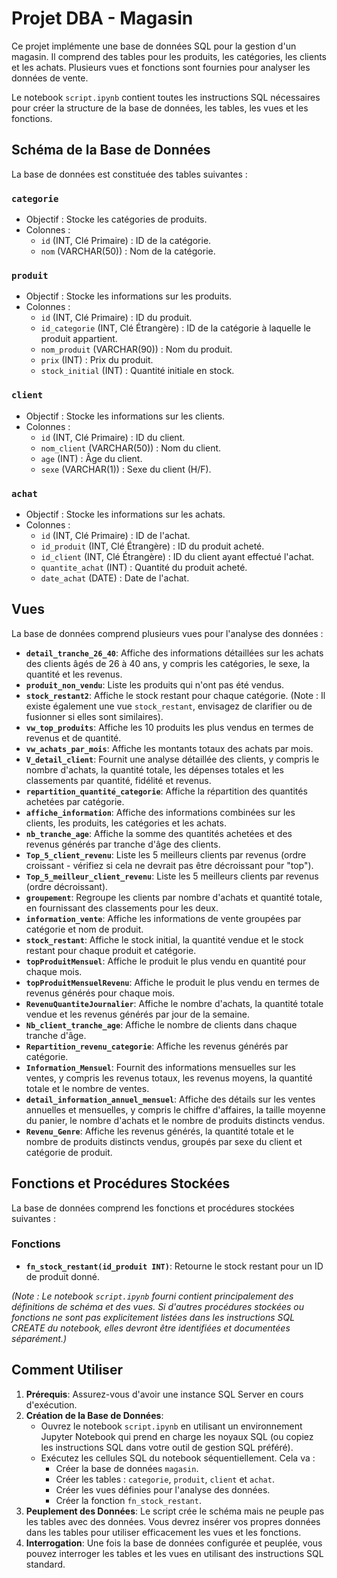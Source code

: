 # Projet DBA - Magasin

Ce projet implémente une base de données SQL pour la gestion d'un magasin. Il comprend des tables pour les produits, les catégories, les clients et les achats. Plusieurs vues et fonctions sont fournies pour analyser les données de vente.

Le notebook `script.ipynb` contient toutes les instructions SQL nécessaires pour créer la structure de la base de données, les tables, les vues et les fonctions.

## Schéma de la Base de Données

La base de données est constituée des tables suivantes :

### `categorie`
- Objectif : Stocke les catégories de produits.
- Colonnes :
    - `id` (INT, Clé Primaire) : ID de la catégorie.
    - `nom` (VARCHAR(50)) : Nom de la catégorie.

### `produit`
- Objectif : Stocke les informations sur les produits.
- Colonnes :
    - `id` (INT, Clé Primaire) : ID du produit.
    - `id_categorie` (INT, Clé Étrangère) : ID de la catégorie à laquelle le produit appartient.
    - `nom_produit` (VARCHAR(90)) : Nom du produit.
    - `prix` (INT) : Prix du produit.
    - `stock_initial` (INT) : Quantité initiale en stock.

### `client`
- Objectif : Stocke les informations sur les clients.
- Colonnes :
    - `id` (INT, Clé Primaire) : ID du client.
    - `nom_client` (VARCHAR(50)) : Nom du client.
    - `age` (INT) : Âge du client.
    - `sexe` (VARCHAR(1)) : Sexe du client (H/F).

### `achat`
- Objectif : Stocke les informations sur les achats.
- Colonnes :
    - `id` (INT, Clé Primaire) : ID de l'achat.
    - `id_produit` (INT, Clé Étrangère) : ID du produit acheté.
    - `id_client` (INT, Clé Étrangère) : ID du client ayant effectué l'achat.
    - `quantite_achat` (INT) : Quantité du produit acheté.
    - `date_achat` (DATE) : Date de l'achat.

## Vues

La base de données comprend plusieurs vues pour l'analyse des données :

- **`detail_tranche_26_40`**: Affiche des informations détaillées sur les achats des clients âgés de 26 à 40 ans, y compris les catégories, le sexe, la quantité et les revenus.
- **`produit_non_vendu`**: Liste les produits qui n'ont pas été vendus.
- **`stock_restant2`**: Affiche le stock restant pour chaque catégorie. (Note : Il existe également une vue `stock_restant`, envisagez de clarifier ou de fusionner si elles sont similaires).
- **`vw_top_produits`**: Affiche les 10 produits les plus vendus en termes de revenus et de quantité.
- **`vw_achats_par_mois`**: Affiche les montants totaux des achats par mois.
- **`V_detail_client`**: Fournit une analyse détaillée des clients, y compris le nombre d'achats, la quantité totale, les dépenses totales et les classements par quantité, fidélité et revenus.
- **`repartition_quantité_categorie`**: Affiche la répartition des quantités achetées par catégorie.
- **`affiche_information`**: Affiche des informations combinées sur les clients, les produits, les catégories et les achats.
- **`nb_tranche_age`**: Affiche la somme des quantités achetées et des revenus générés par tranche d'âge des clients.
- **`Top_5_client_revenu`**: Liste les 5 meilleurs clients par revenus (ordre croissant - vérifiez si cela ne devrait pas être décroissant pour "top").
- **`Top_5_meilleur_client_revenu`**: Liste les 5 meilleurs clients par revenus (ordre décroissant).
- **`groupement`**: Regroupe les clients par nombre d'achats et quantité totale, en fournissant des classements pour les deux.
- **`information_vente`**: Affiche les informations de vente groupées par catégorie et nom de produit.
- **`stock_restant`**: Affiche le stock initial, la quantité vendue et le stock restant pour chaque produit et catégorie.
- **`topProduitMensuel`**: Affiche le produit le plus vendu en quantité pour chaque mois.
- **`topProduitMensuelRevenu`**: Affiche le produit le plus vendu en termes de revenus générés pour chaque mois.
- **`RevenuQuantiteJournalier`**: Affiche le nombre d'achats, la quantité totale vendue et les revenus générés par jour de la semaine.
- **`Nb_client_tranche_age`**: Affiche le nombre de clients dans chaque tranche d'âge.
- **`Repartition_revenu_categorie`**: Affiche les revenus générés par catégorie.
- **`Information_Mensuel`**: Fournit des informations mensuelles sur les ventes, y compris les revenus totaux, les revenus moyens, la quantité totale et le nombre de ventes.
- **`detail_information_annuel_mensuel`**: Affiche des détails sur les ventes annuelles et mensuelles, y compris le chiffre d'affaires, la taille moyenne du panier, le nombre d'achats et le nombre de produits distincts vendus.
- **`Revenu_Genre`**: Affiche les revenus générés, la quantité totale et le nombre de produits distincts vendus, groupés par sexe du client et catégorie de produit.

## Fonctions et Procédures Stockées

La base de données comprend les fonctions et procédures stockées suivantes :

### Fonctions

- **`fn_stock_restant(id_produit INT)`**: Retourne le stock restant pour un ID de produit donné.

*(Note : Le notebook `script.ipynb` fourni contient principalement des définitions de schéma et des vues. Si d'autres procédures stockées ou fonctions ne sont pas explicitement listées dans les instructions SQL CREATE du notebook, elles devront être identifiées et documentées séparément.)*

## Comment Utiliser

1.  **Prérequis**: Assurez-vous d'avoir une instance SQL Server en cours d'exécution.
2.  **Création de la Base de Données**:
    *   Ouvrez le notebook `script.ipynb` en utilisant un environnement Jupyter Notebook qui prend en charge les noyaux SQL (ou copiez les instructions SQL dans votre outil de gestion SQL préféré).
    *   Exécutez les cellules SQL du notebook séquentiellement. Cela va :
        *   Créer la base de données `magasin`.
        *   Créer les tables : `categorie`, `produit`, `client` et `achat`.
        *   Créer les vues définies pour l'analyse des données.
        *   Créer la fonction `fn_stock_restant`.
3.  **Peuplement des Données**: Le script crée le schéma mais ne peuple pas les tables avec des données. Vous devrez insérer vos propres données dans les tables pour utiliser efficacement les vues et les fonctions.
4.  **Interrogation**: Une fois la base de données configurée et peuplée, vous pouvez interroger les tables et les vues en utilisant des instructions SQL standard.